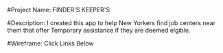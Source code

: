 #Project Name:
 FINDER'S KEEPER'S

#Description:
I created this app to help New Yorkers find job centers near them that offer Temporary assistance if they are deemed elgible.

#Wireframe: Click Links Below

